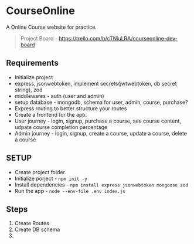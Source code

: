 # CourseOnline

A Online Course website for practice.

> Project Board - <https://trello.com/b/cTNiuLRA/courseonline-dev-board>

## Requirements

- Initialize project
- express, jsonwebtoken, implement secrets(jwtwebtoken, db secret string), zod
- middlewares - auth (user and admin)
- setup database - mongodb, schema for user, admin, course, purchase?
- Express routing to better structure your routes
- Create a frontend for the app.
- User journey - login, signup, purchase a course, see course content, udpate course completion percentage
- Admin journey - login, signup, create a course, update a course, delete a course

## SETUP

- Create project folder.
- Initialize porject - `npm init -y`
- Install dependencies - `npm install express jsonwebtoken mongoose zod`
- Run the app - `node --env-file .env index.js`

## Steps

1. Create Routes
2. Create DB schema
3.
